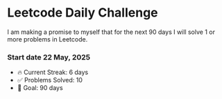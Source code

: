 # Leetcode Daily Challenge

I am making a promise to myself that for the next 90 days I will solve 1 or more problems in Leetcode.

### Start date 22 May, 2025

- 🔥 Current Streak: 6 days
- ✅ Problems Solved: 10
- 🎯 Goal: 90 days